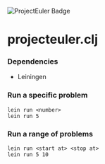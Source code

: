 ![ProjectEuler Badge](https://projecteuler.net/profile/sidtharthanan.png)


# projecteuler.clj

### Dependencies
- Leiningen


### Run a specific problem
    lein run <number>
    lein run 5

### Run a range of problems
    lein run <start at> <stop at>
    lein run 5 10
